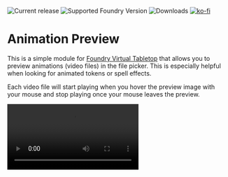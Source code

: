 ![Current release](https://img.shields.io/github/v/release/eXaminator/foundry-animation-preview?style=for-the-badge)
![Supported Foundry Version](https://img.shields.io/badge/dynamic/json?label=Foundry&query=compatibleCoreVersion&url=https%3A%2F%2Fraw.githubusercontent.com%2FeXaminator%2Ffoundry-animation-preview%2Fmain%2Fsrc%2Fmodule.json&style=for-the-badge&color=ff6400)
![Downloads](https://img.shields.io/github/downloads/eXaminator/foundry-animation-preview/total?style=for-the-badge)
[![ko-fi](https://ko-fi.com/img/githubbutton_sm.svg)](https://ko-fi.com/X8X539NNJ)

# Animation Preview
This is a simple module for [Foundry Virtual Tabletop](http://foundryvtt.com) that allows you to preview animations
(video files) in the file picker. This is especially helpful when looking for animated tokens or spell effects.

Each video file will start playing when you hover the preview image with your mouse and stop playing once your mouse
leaves the preview.

![video](assets/animation-preview.mp4?raw=true)